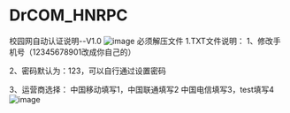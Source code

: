 # DrCOM_HNRPC
校园网自动认证说明--V1.0
![image](https://user-images.githubusercontent.com/76712168/219827254-e4648f12-1cf0-4002-94eb-9f0aed86f625.png)
必须解压文件 
1.TXT文件说明：
1、修改手机号（12345678901改成你自己的）

2、密码默认为：123，可以自行通过设置密码

3、运营商选择：
		中国移动填写1，中国联通填写2
		中国电信填写3，test填写4
![image](https://user-images.githubusercontent.com/76712168/219827257-2c772f8d-4413-4958-a82b-12085d8b65bf.png)

